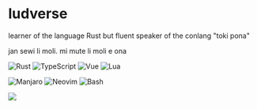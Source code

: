 # ludverse

learner of the language Rust but fluent speaker of the conlang "toki pona"

jan sewi li moli. mi mute li moli e ona

![Rust](https://img.shields.io/badge/Rust-black?style=for-the-badge&logo=rust&logoColor=#E57324)
![TypeScript](https://img.shields.io/badge/TypeScript-007ACC?style=for-the-badge&logo=typescript&logoColor=white)
![Vue](https://img.shields.io/badge/Vue-35495E?style=for-the-badge&logo=vuedotjs&logoColor=4FC08D)
![Lua](https://img.shields.io/badge/Lua-2C2D72?style=for-the-badge&logo=lua&logoColor=white)

![Manjaro](https://img.shields.io/badge/manjaro-35BF5C?style=for-the-badge&logo=manjaro&logoColor=white)
![Neovim](https://img.shields.io/badge/NeoVim-%2357A143.svg?&style=for-the-badge&logo=neovim&logoColor=white)
![Bash](https://img.shields.io/badge/Bash-4EAA25?style=for-the-badge&logo=GNU%20Bash&logoColor=white)

<a href="https://fosstodon.org/@ludv">
  <img src="https://img.shields.io/badge/Mastodon-6364FF?style=for-the-badge&logo=Mastodon&logoColor=white"/>
</a>
